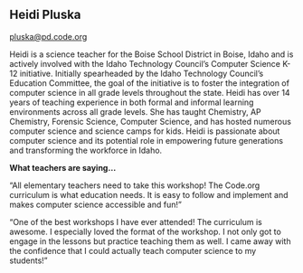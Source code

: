 ## Heidi Pluska

[pluska@pd.code.org](mailto:pluska@pd.code.org)

Heidi is a science teacher for the Boise School District in Boise, Idaho and is actively involved with the Idaho Technology Council’s Computer Science K-12 initiative. Initially spearheaded by the Idaho Technology Council’s Education Committee, the goal of the initiative is to foster the integration of computer science in all grade levels throughout the state. Heidi has over 14 years of teaching experience in both formal and informal learning environments across all grade levels. She has taught Chemistry, AP Chemistry, Forensic Science, Computer Science, and has hosted numerous computer science and science camps for kids. Heidi is passionate about computer science and its potential role in empowering future generations and transforming the workforce in Idaho.

**What teachers are saying…**

“All elementary teachers need to take this workshop! The Code.org curriculum is what education needs. It is easy to follow and implement and makes computer science accessible and fun!”

“One of the best workshops I have ever attended! The curriculum is awesome. I especially loved the format of the workshop. I not only got to engage in the lessons but practice teaching them as well. I came away with the confidence that I could actually teach computer science to my students!”

